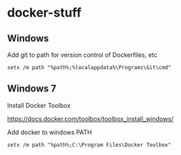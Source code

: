 # docker-stuff

## Windows

Add git to path for version control of Dockerfiles, etc
```batch
setx /m path "%path%;%localappdata%\Programs\Git\cmd"
```

## Windows 7

Install Docker Toolbox

https://docs.docker.com/toolbox/toolbox_install_windows/


Add docker to windows PATH

```batch
setx /m path "%path%;C:\Program Files\Docker Toolbox"
```
